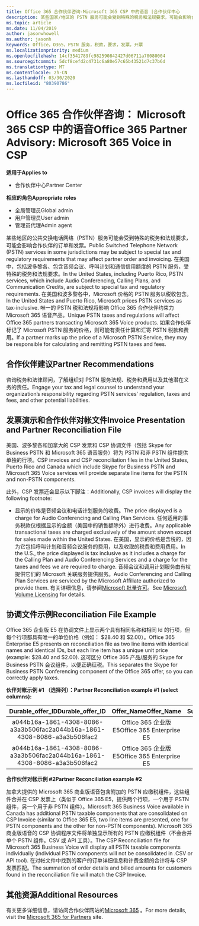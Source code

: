 ```yaml
---
title: Office 365 合作伙伴咨询-Microsoft 365 CSP 中的语音 |合作伙伴中心
description: 某些国家/地区的 PSTN 服务可能会受到特殊的税务和法规要求，可能会影响合作伙伴订单和开具发票。
ms.topic: article
ms.date: 11/04/2019
author: jasonwhowell
ms.author: jasonh
keywords: Office，O365，PSTN 服务，税款，要求，发票，开票
ms.localizationpriority: medium
ms.openlocfilehash: 14cf3541789fc982590842427d06711a70080004
ms.sourcegitcommit: 5dcf8cefd2c4731c6a80e57c65b43521d7c37b6d
ms.translationtype: MT
ms.contentlocale: zh-CN
ms.lasthandoff: 03/30/2020
ms.locfileid: "80390786"
---
```

# <a name="office-365-partner-advisory-microsoft-365-voice-in-csp"></a><span data-ttu-id="cb69c-104">Office 365 合作伙伴咨询： Microsoft 365 CSP 中的语音</span><span class="sxs-lookup"><span data-stu-id="cb69c-104">Office 365 Partner Advisory: Microsoft 365 Voice in CSP</span></span>

<span data-ttu-id="cb69c-105">**适用于**</span><span class="sxs-lookup"><span data-stu-id="cb69c-105">**Applies to**</span></span>

- <span data-ttu-id="cb69c-106">合作伙伴中心</span><span class="sxs-lookup"><span data-stu-id="cb69c-106">Partner Center</span></span>  

<span data-ttu-id="cb69c-107">**相应的角色**</span><span class="sxs-lookup"><span data-stu-id="cb69c-107">**Appropriate roles**</span></span>
-   <span data-ttu-id="cb69c-108">全局管理员</span><span class="sxs-lookup"><span data-stu-id="cb69c-108">Global admin</span></span>
-   <span data-ttu-id="cb69c-109">用户管理员</span><span class="sxs-lookup"><span data-stu-id="cb69c-109">User admin</span></span>
-   <span data-ttu-id="cb69c-110">管理员代理</span><span class="sxs-lookup"><span data-stu-id="cb69c-110">Admin agent</span></span>

<span data-ttu-id="cb69c-111">某些地区的公共交换电话网络（PSTN）服务可能会受到特殊的税务和法规要求，可能会影响合作伙伴的订单和发票。</span><span class="sxs-lookup"><span data-stu-id="cb69c-111">Public Switched Telephone Network (PSTN) services in some jurisdictions may be subject to special tax and regulatory requirements that may affect partner order and invoicing.</span></span> <span data-ttu-id="cb69c-112">在美国中，包括波多黎各、包含音频会议、呼叫计划和通信信用额度的 PSTN 服务，受特殊的税务和法规要求。</span><span class="sxs-lookup"><span data-stu-id="cb69c-112">In the United States, including Puerto Rico, PSTN services, which include Audio Conferencing, Calling Plans, and Communication Credits, are subject to special tax and regulatory requirements.</span></span> <span data-ttu-id="cb69c-113">在美国和波多黎各中，Microsoft 价格的 PSTN 服务以税收包含。</span><span class="sxs-lookup"><span data-stu-id="cb69c-113">In the United States and Puerto Rico, Microsoft prices PSTN services as tax-inclusive.</span></span>  <span data-ttu-id="cb69c-114">唯一的 PSTN 税和法规将影响 Office 365 合作伙伴约束力 Microsoft 365 语音产品。</span><span class="sxs-lookup"><span data-stu-id="cb69c-114">Unique PSTN taxes and regulations will affect Office 365 partners transacting Microsoft 365 Voice products.</span></span>  <span data-ttu-id="cb69c-115">如果合作伙伴标记了 Microsoft PSTN 服务的价格，则可能有责任计算和汇寄 PSTN 税款和费用。</span><span class="sxs-lookup"><span data-stu-id="cb69c-115">If a partner marks up the price of a Microsoft PSTN Service, they may be responsible for calculating and remitting PSTN taxes and fees.</span></span>

## <a name="partner-recommendations"></a><span data-ttu-id="cb69c-116">合作伙伴建议</span><span class="sxs-lookup"><span data-stu-id="cb69c-116">Partner Recommendations</span></span>

<span data-ttu-id="cb69c-117">咨询税务和法律顾问，了解组织对 PSTN 服务法规、税务和费用以及其他潜在义务的责任。</span><span class="sxs-lookup"><span data-stu-id="cb69c-117">Engage your tax and legal counsel to understand your organization’s responsibility regarding PSTN services’ regulation, taxes and fees, and other potential liabilities.</span></span>

## <a name="invoice-presentation-and-partner-reconciliation-file"></a><span data-ttu-id="cb69c-118">发票演示和合作伙伴对帐文件</span><span class="sxs-lookup"><span data-stu-id="cb69c-118">Invoice Presentation and Partner Reconciliation File</span></span>

<span data-ttu-id="cb69c-119">美国、波多黎各和加拿大的 CSP 发票和 CSP 协调文件（包括 Skype for Business PSTN 和 Microsoft 365 语音服务）将为 PSTN 和非 PSTN 组件提供单独的行项。</span><span class="sxs-lookup"><span data-stu-id="cb69c-119">CSP invoices and CSP reconciliation files in the United States, Puerto Rico and Canada which include Skype for Business PSTN and Microsoft 365 Voice services will provide separate line items for the PSTN and non-PSTN components.</span></span>

<span data-ttu-id="cb69c-120">此外，CSP 发票还会显示以下脚注：</span><span class="sxs-lookup"><span data-stu-id="cb69c-120">Additionally, CSP invoices will display the following footnote:</span></span>

* <span data-ttu-id="cb69c-121">显示的价格是音频会议和电话计划服务的收费。</span><span class="sxs-lookup"><span data-stu-id="cb69c-121">The price displayed is a charge for Audio Conferencing and Calling Plan Services.</span></span>  <span data-ttu-id="cb69c-122">任何适用的事务税款仅根据显示的金额（美国中的销售额除外）进行收费。</span><span class="sxs-lookup"><span data-stu-id="cb69c-122">Any applicable transactional taxes are charged exclusively of the amount shown except for sales made within the United States.</span></span>  <span data-ttu-id="cb69c-123">在美国，显示的价格是含税的，因为它包括呼叫计划和音频会议服务的费用，以及收取的税费和费用费用。</span><span class="sxs-lookup"><span data-stu-id="cb69c-123">In the U.S., the price displayed is tax inclusive as it includes a charge for the Calling Plan and Audio Conferencing Services and a charge for the taxes and fees we are required to charge.</span></span>  <span data-ttu-id="cb69c-124">音频会议和调用计划服务由有权提供它们的 Microsoft 关联服务提供服务。</span><span class="sxs-lookup"><span data-stu-id="cb69c-124">Audio Conferencing and Calling Plan Services are serviced by the Microsoft Affiliate authorized to provide them.</span></span>  <span data-ttu-id="cb69c-125">有关详细信息，请参阅[Microsoft 批量许可](https://go.microsoft.com/fwlink/?LinkId=690247)。</span><span class="sxs-lookup"><span data-stu-id="cb69c-125">See [Microsoft Volume Licensing](https://go.microsoft.com/fwlink/?LinkId=690247) for details.</span></span>

## <a name="reconciliation-file-example"></a><span data-ttu-id="cb69c-126">协调文件示例</span><span class="sxs-lookup"><span data-stu-id="cb69c-126">Reconciliation File Example</span></span>

<span data-ttu-id="cb69c-127">Office 365 企业版 E5 在协调文件上显示两个具有相同名称和相同 Id 的行项，但每个行项都具有唯一的单位价格（例如： $28.40 和 $2.00）。</span><span class="sxs-lookup"><span data-stu-id="cb69c-127">Office 365 Enterprise E5 presents on reconciliation file as two line items with identical names and identical IDs, but each line item has a unique unit price (example: $28.40 and $2.00).</span></span> <span data-ttu-id="cb69c-128">这可区分 Office 365 产品/服务的 Skype for Business PSTN 会议组件，以便正确征税。</span><span class="sxs-lookup"><span data-stu-id="cb69c-128">This separates the Skype for Business PSTN Conferencing component of the Office 365 offer, so you can correctly apply taxes.</span></span>

<span data-ttu-id="cb69c-129">**伙伴对帐示例 #1 （选择列）：**</span><span class="sxs-lookup"><span data-stu-id="cb69c-129">**Partner Reconciliation example #1 (select columns):**</span></span>

|<span data-ttu-id="cb69c-130">**Durable_offer_ID**</span><span class="sxs-lookup"><span data-stu-id="cb69c-130">**Durable_offer_ID**</span></span>|<span data-ttu-id="cb69c-131">**Offer_Name**</span><span class="sxs-lookup"><span data-stu-id="cb69c-131">**Offer_Name**</span></span>|<span data-ttu-id="cb69c-132">**Subscription_Start_Date**</span><span class="sxs-lookup"><span data-stu-id="cb69c-132">**Subscription_Start_Date**</span></span>|<span data-ttu-id="cb69c-133">**Subscription_End_Date**</span><span class="sxs-lookup"><span data-stu-id="cb69c-133">**Subscription_End_Date**</span></span>|<span data-ttu-id="cb69c-134">**Charge_Start_Date**</span><span class="sxs-lookup"><span data-stu-id="cb69c-134">**Charge_Start_Date**</span></span>|<span data-ttu-id="cb69c-135">**Charge_End_Date**</span><span class="sxs-lookup"><span data-stu-id="cb69c-135">**Charge_End_Date**</span></span>|<span data-ttu-id="cb69c-136">**Charge_Type**</span><span class="sxs-lookup"><span data-stu-id="cb69c-136">**Charge_Type**</span></span>|<span data-ttu-id="cb69c-137">**Unit_Price**</span><span class="sxs-lookup"><span data-stu-id="cb69c-137">**Unit_Price**</span></span>|
|:----:|:----:|:----:|:----:|:----:|:----:|:----:|:----:|
|<span data-ttu-id="cb69c-138">a044b16a-1861-4308-8086-a3a3b506fac2</span><span class="sxs-lookup"><span data-stu-id="cb69c-138">a044b16a-1861-4308-8086-a3a3b506fac2</span></span>   |<span data-ttu-id="cb69c-139">Office 365 企业版 E5</span><span class="sxs-lookup"><span data-stu-id="cb69c-139">Office 365 Enterprise E5</span></span>   |<span data-ttu-id="cb69c-140">8/10/2019 0:00</span><span class="sxs-lookup"><span data-stu-id="cb69c-140">8/10/2019 0:00</span></span>   |<span data-ttu-id="cb69c-141">8/11/2019 0:00</span><span class="sxs-lookup"><span data-stu-id="cb69c-141">8/11/2019 0:00</span></span>   |<span data-ttu-id="cb69c-142">8/11/2019 0:00</span><span class="sxs-lookup"><span data-stu-id="cb69c-142">8/11/2019 0:00</span></span>|<span data-ttu-id="cb69c-143">9/10/2019 0:00</span><span class="sxs-lookup"><span data-stu-id="cb69c-143">9/10/2019 0:00</span></span>   |<span data-ttu-id="cb69c-144">周期费用</span><span class="sxs-lookup"><span data-stu-id="cb69c-144">Cycle fee</span></span>   |<span data-ttu-id="cb69c-145">28.40</span><span class="sxs-lookup"><span data-stu-id="cb69c-145">28.40</span></span>   |
|<span data-ttu-id="cb69c-146">a044b16a-1861-4308-8086-a3a3b506fac2</span><span class="sxs-lookup"><span data-stu-id="cb69c-146">a044b16a-1861-4308-8086-a3a3b506fac2</span></span>   |<span data-ttu-id="cb69c-147">Office 365 企业版 E5</span><span class="sxs-lookup"><span data-stu-id="cb69c-147">Office 365 Enterprise E5</span></span>   |<span data-ttu-id="cb69c-148">8/10/2019 0:00</span><span class="sxs-lookup"><span data-stu-id="cb69c-148">8/10/2019 0:00</span></span>   |<span data-ttu-id="cb69c-149">8/11/2019 0:00</span><span class="sxs-lookup"><span data-stu-id="cb69c-149">8/11/2019 0:00</span></span>   |<span data-ttu-id="cb69c-150">8/11/2019 0:00</span><span class="sxs-lookup"><span data-stu-id="cb69c-150">8/11/2019 0:00</span></span>   |<span data-ttu-id="cb69c-151">9/10/2019 0:00</span><span class="sxs-lookup"><span data-stu-id="cb69c-151">9/10/2019 0:00</span></span>   |<span data-ttu-id="cb69c-152">周期费用</span><span class="sxs-lookup"><span data-stu-id="cb69c-152">Cycle fee</span></span>   |<span data-ttu-id="cb69c-153">2.00</span><span class="sxs-lookup"><span data-stu-id="cb69c-153">2.00</span></span>   |

<span data-ttu-id="cb69c-154">**合作伙伴对帐示例 #2**</span><span class="sxs-lookup"><span data-stu-id="cb69c-154">**Partner Reconciliation example #2**</span></span>

<span data-ttu-id="cb69c-155">加拿大提供的 Microsoft 365 商业版语音包含附加的 PSTN 应缴税组件，这些组件合并在 CSP 发票上（类似于 Office 365 E5，提供两个行项，一个用于 PSTN 组件，另一个用于非 PSTN 组件）。</span><span class="sxs-lookup"><span data-stu-id="cb69c-155">Microsoft 365 Business Voice available in Canada has additional PSTN taxable components that are consolidated on CSP Invoice (similar to Office 365 E5, two line items are presented, one for PSTN components and the other for non-PSTN components).</span></span>  <span data-ttu-id="cb69c-156">Microsoft 365 商业版语音的 CSP 协调程序文件将单独显示所有的 PSTN 应缴税组件（不会合并单个 PSTN 组件。CSV 或 API 工具）。</span><span class="sxs-lookup"><span data-stu-id="cb69c-156">The CSP Reconciliation file for Microsoft 365 Business Voice will display all PSTN taxable components individually (individual PSTN components will not be consolidated in .CSV or API tool).</span></span>  <span data-ttu-id="cb69c-157">在对帐文件中找到的客户的订单详细信息和计费金额的合计将与 CSP 发票匹配。</span><span class="sxs-lookup"><span data-stu-id="cb69c-157">The summation of order details and billed amounts for customers found in the reconciliation file will match the CSP Invoice.</span></span>

## <a name="additional-resources"></a><span data-ttu-id="cb69c-158">其他资源</span><span class="sxs-lookup"><span data-stu-id="cb69c-158">Additional Resources</span></span>
<span data-ttu-id="cb69c-159">有关更多详细信息，请访问合作伙伴网站的[Microsoft 365](https://drumbeat.office.com/Pages/home2016.aspx) 。</span><span class="sxs-lookup"><span data-stu-id="cb69c-159">For more details, visit the [Microsoft 365 for Partners](https://drumbeat.office.com/Pages/home2016.aspx) site.</span></span>

